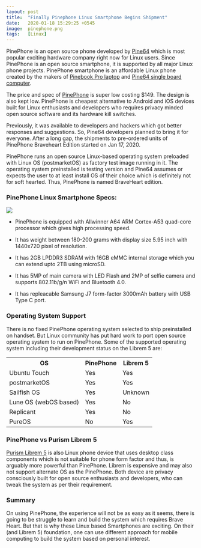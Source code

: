 ```yaml
---
layout: post
title:  "Finally Pinephone Linux Smartphone Begins Shipment"
date:   2020-01-18 15:29:25 +0545
image:  pinephone.png
tags:   [Linux]
---
```


PinePhone is an open source phone developed by <a href="https://ww.pine64.org">Pine64</a> which is most popular exciting hardware company right now for Linux users. Since PinePhone is an open source smartphone, it is supported by all major Linux phone projects. PinePhone smartphone is an affordable Linux phone created by the makers of <a href="https://www.pine64.org/pinebook-pro/">Pinebook Pro laptop</a> and <a href="https://www.pine64.org/devices/single-board-computers/pine-a64/" target="_blank">Pine64 single board computer</a>.

The price and spec of <a href="https://www.pine64.org/pinephone/" target="_blank">PinePhone</a> is super low costing $149. The design is also kept low. PinePhone is cheapest alternative to Android and iOS devices built for Linux enthusiasts and developers who requires privacy minded open source software and its hardware kill switches. 

Previously, it was available to developers and hackers which got better responses and suggestions. So, Pine64 developers planned to bring it for everyone. After a long gap, the shipments to pre-ordered units of PinePhone Braveheart Edition started on Jan 17, 2020.

PinePhone runs an open source Linux-based operating system preloaded with Linux OS (postmarketOS) as factory test image running in it. The operating system preinstalled is testing version and Pine64 assumes or expects the user to at least install OS of their choice which is definitely not for soft hearted. Thus, PinePhone is named BraveHeart edition.

### PinePhone Linux Smartphone Specs:

<img src="{{site.baseurl}}/img/spec.png">

* PinePhone is equipped with Allwinner A64 ARM Cortex-A53 quad-core processor which gives high processing speed.

* It has weight between 180-200 grams with display size 5.95 inch with 1440x720 pixel of resolution.

* It has 2GB LPDDR3 SDRAM with 16GB eMMC internal storage which you can extend upto 2TB using microSD.

* It has 5MP of main camera with LED Flash and 2MP of selfie camera and supports 802.11b/g/n WiFi and Bluetooth 4.0.

* It has repleacable Samsung J7 form-factor 3000mAh battery with USB Type C port.

### Operating System Support

There is no fixed PinePhone operating system selected to ship preinstalled on handset. But Linux community has put hard work to port open source operating system to run on PinePhone. Some of the supported operating system including their development status on the Librem 5 are:

<div class="table-container">
  <table>
    <tr><th>OS</th><th>PinePhone</th><th>Librem 5</th></tr>
    <tr><td>Ubuntu Touch</td><td>Yes</td><td>Yes</td></tr>
    <tr><td>postmarketOS</td><td>Yes</td><td>Yes</td></tr>
    <tr><td>Sailfish OS</td><td>Yes</td><td>Unknown</td></tr>
    <tr><td>Lune OS (webOS based)</td><td>Yes</td><td>No</td></tr>
    <tr><td>Replicant</td><td>Yes</td><td>No</td></tr>
    <tr><td>PureOS</td><td>No</td><td>Yes</td></tr>
  </table>
</div>

### PinePhone vs Purism Librem 5

<a href="https://puri.sm/products/librem-5/" target="_blank">Purism Librem 5</a> is also Linux phone device that uses desktop class components which is not suitable for phone form factor and thus, is arguably more powerful than PinePhone. Librem is expensive and may also not support alternate OS as the PinePhone. Both device are privacy consciously built for open source enthusiasts and developers, who can tweak the system as per their requirement.


### Summary

On using PinePhone, the experience will not be as easy as it seems, there is going to be struggle to learn and build the system which requires Brave Heart. But that is why these Linux based Smartphones are exciting. On their (and Librem 5) foundation, one can use different approach for mobile computing to build the system based on personal interest.

